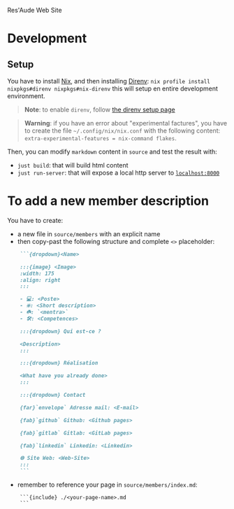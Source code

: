 Res'Aude Web Site

# Development

## Setup

You have to install [Nix](https://nixos.org/), and then installing  [Direnv](https://github.com/nix-community/nix-direnv): `nix profile install nixpkgs#direnv nixpkgs#nix-direnv`
this will setup en entire development environment.

> **__Note__**: to enable `direnv`, follow [the direnv setup page](https://direnv.net/docs/hook.html)

> **__Warning__**: if you have an error about "experimental factures", you have to create the file `~/.config/nix/nix.conf` with the following content: `extra-experimental-features = nix-command flakes`.

Then, you can modify `markdown` content in `source` and test the result with:
- `just build`: that will build html content
- `just run-server`: that will expose a local http server to [`localhost:8000`](http://localhost:8000)

# To add a new member description

You have to create:
- a new file in `source/members` with an explicit name
- then copy-past the following structure and complete `<>` placeholder:
```md
    ```{dropdown}<Name>

    :::{image} <Image>
    :width: 175
    :align: right
    :::

    - 💻: <Poste>
    - ❇️: <Short description>
    - ☘️: `<mentra>`
    - 🛠️: <Competences>

    :::{dropdown} Qui est-ce ?

    <Description>
    :::

    :::{dropdown} Réalisation

    <What have you already done>
    :::

    :::{dropdown} Contact

    {far}`envelope` Adresse mail: <E-mail>

    {fab}`github` Github: <Github pages>

    {fab}`gitlab` Gitlab: <GitLab pages>

    {fab}`linkedin` Linkedin: <Linkedin>

    🌐 Site Web: <Web-Site>
    :::
    ```
```
- remember to reference your page in `source/members/index.md`:
```
    ```{include} ./<your-page-name>.md
    ```
```
